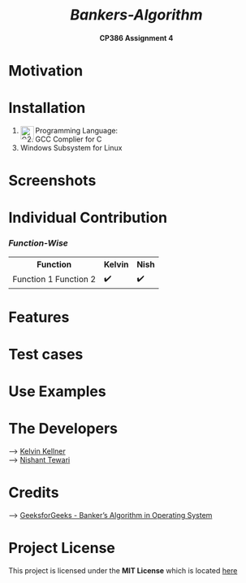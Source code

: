 _<h1 align= "center">Bankers-Algorithm</h1>_

<h4 align= "center">CP386 Assignment 4</h4>

# Motivation

# Installation
1. Programming Language:<img align="left" alt="C" width="26px" src="https://raw.githubusercontent.com/jmnote/z-icons/master/svg/c.svg" /> <br/>
2. GCC Complier for C <br/>
3. Windows Subsystem for Linux 

# Screenshots

# Individual Contribution

### *Function-Wise*

<table>
    <tr>
        <th>Function</th>
        <th>Kelvin</th>
        <th>Nish</th>
    </tr>
    <tr>
        <td>
        Function 1
        Function 2
        </td>
        <td>
        ✔️
        </td>
        <td>
        ✔️
        </td>
    </tr>
</table>

# Features

# Test cases

# Use Examples

# The Developers

--> [Kelvin Kellner](https://github.com/kelvinkellner)<br/>
--> [Nishant Tewari](https://github.com/XSilviaX)<br/>

# Credits

--> [GeeksforGeeks - Banker’s Algorithm in Operating System](https://www.geeksforgeeks.org/bankers-algorithm-in-operating-system-2/)<br/>

# Project License

This project is licensed under the **MIT License** which is located [here](https://github.com/kelvinkellner/Bankers-Algorithm/blob/51cdac26b261e5d1328c41437b065f31d17f4da9/LICENSE)
